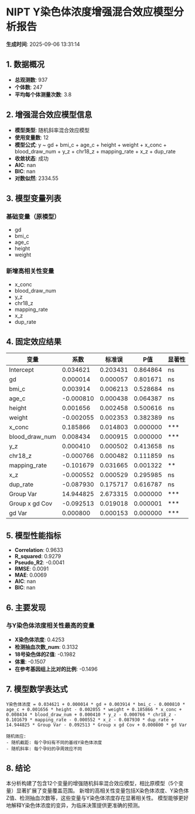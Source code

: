 # NIPT Y染色体浓度增强混合效应模型分析报告

**生成时间**: 2025-09-06 13:31:14

## 1. 数据概况
- **总观测数**: 937
- **个体数**: 247
- **平均每个体测量次数**: 3.8

## 2. 增强混合效应模型信息
- **模型类型**: 随机斜率混合效应模型
- **使用变量数**: 12
- **模型公式**: y ~ gd + bmi_c + age_c + height + weight + x_conc + blood_draw_num + y_z + chr18_z + mapping_rate + x_z + dup_rate
- **收敛状态**: 成功
- **AIC**: nan
- **BIC**: nan
- **对数似然**: 2334.55

## 3. 模型变量列表
### 基础变量（原模型）
- gd
- bmi_c
- age_c
- height
- weight

### 新增高相关性变量
- x_conc
- blood_draw_num
- y_z
- chr18_z
- mapping_rate
- x_z
- dup_rate

## 4. 固定效应结果

| 变量 | 系数 | 标准误 | P值 | 显著性 |
|------|------|--------|-----|--------|
| Intercept | 0.034621 | 0.203431 | 0.864864 | ns |
| gd | 0.000014 | 0.000057 | 0.801671 | ns |
| bmi_c | 0.003914 | 0.006213 | 0.528684 | ns |
| age_c | -0.000810 | 0.000438 | 0.064387 | ns |
| height | 0.001656 | 0.002458 | 0.500616 | ns |
| weight | -0.002055 | 0.002353 | 0.382389 | ns |
| x_conc | 0.185866 | 0.014803 | 0.000000 | *** |
| blood_draw_num | 0.008434 | 0.000915 | 0.000000 | *** |
| y_z | 0.000410 | 0.000502 | 0.413658 | ns |
| chr18_z | -0.000766 | 0.000482 | 0.111859 | ns |
| mapping_rate | -0.101679 | 0.031665 | 0.001322 | ** |
| x_z | -0.000552 | 0.000529 | 0.295985 | ns |
| dup_rate | -0.087930 | 0.175717 | 0.616787 | ns |
| Group Var | 14.944825 | 2.673315 | 0.000000 | *** |
| Group x gd Cov | -0.092513 | 0.019018 | 0.000001 | *** |
| gd Var | 0.000800 | 0.000153 | 0.000000 | *** |

## 5. 模型性能指标
- **Correlation**: 0.9633
- **R_squared**: 0.9279
- **Pseudo_R2**: -0.0041
- **RMSE**: 0.0091
- **MAE**: 0.0069
- **AIC**: nan
- **BIC**: nan

## 6. 主要发现
### 与Y染色体浓度相关性最高的变量
- **X染色体浓度**: 0.4253
- **检测抽血次数_num**: 0.3132
- **18号染色体的Z值**: -0.1982
- **体重**: -0.1507
- **在参考基因组上比对的比例**: -0.1496

## 7. 模型数学表达式
```
Y染色体浓度 = 0.034621 + 0.000014 * gd + 0.003914 * bmi_c - 0.000810 * age_c + 0.001656 * height - 0.002055 * weight + 0.185866 * x_conc + 0.008434 * blood_draw_num + 0.000410 * y_z - 0.000766 * chr18_z - 0.101679 * mapping_rate - 0.000552 * x_z - 0.087930 * dup_rate + 14.944825 * Group Var - 0.092513 * Group x gd Cov + 0.000800 * gd Var

随机效应:
- 随机截距: 每个孕妇有不同的基线Y染色体浓度
- 随机斜率: 每个孕妇的孕周效应不同
```

## 8. 结论
本分析构建了包含12个变量的增强随机斜率混合效应模型，相比原模型（5个变量）显著扩展了变量覆盖范围。
新增的高相关性变量包括X染色体浓度、Y染色体Z值、检测抽血次数等，这些变量与Y染色体浓度存在显著相关性。
模型能够更好地解释Y染色体浓度的变异，为临床决策提供更准确的预测。